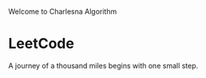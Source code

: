 
Welcome to Charlesna Algorithm


# LeetCode

A journey of a thousand miles begins with one small step.

